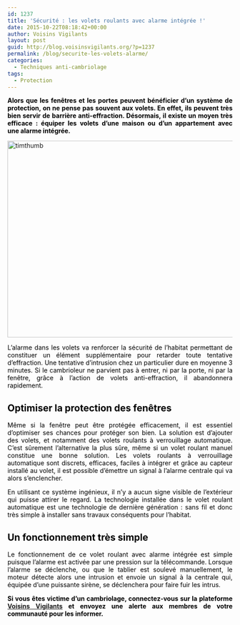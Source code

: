 ```yaml
---
id: 1237
title: 'Sécurité : les volets roulants avec alarme intégrée !'
date: 2015-10-22T08:18:42+00:00
author: Voisins Vigilants
layout: post
guid: http://blog.voisinsvigilants.org/?p=1237
permalink: /blog/securite-les-volets-alarme/
categories:
  - Techniques anti-cambriolage
tags:
  - Protection
---
```

<p style="color: #3e4b51; text-align: justify;">
  <span style="color: #000000;"><strong>Alors que les fenêtres et les portes peuvent bénéficier d’un système de protection, on ne pense pas souvent aux volets. En effet, ils peuvent très bien servir de barrière anti-effraction. Désormais, il existe un moyen très efficace : équiper les volets d’une maison ou d’un appartement avec une alarme intégrée. </strong></span>
</p>

<p style="color: #3e4b51;">
  <a href="http://blog.voisinsvigilants.org/wp-content/uploads/2015/09/timthumb.jpg"><img class="aligncenter  wp-image-1238" src="http://blog.voisinsvigilants.org/wp-content/uploads/2015/09/timthumb.jpg" alt="timthumb" width="847" height="441" /></a>
</p>

<p style="color: #3e4b51; text-align: justify;">
  <span style="color: #000000;">L’alarme dans les volets va renforcer la sécurité de l’habitat permettant de constituer un élément supplémentaire pour retarder toute tentative d’effraction. Une tentative d’intrusion chez un particulier dure en moyenne 3 minutes. Si le cambrioleur ne parvient pas à entrer, ni par la porte, ni par la fenêtre, grâce à l’action de volets anti-effraction, il abandonnera rapidement.</span>
</p>

<h2 style="color: #444444; text-align: justify;">
  <span style="color: #000000;">Optimiser la protection des fenêtres</span>
</h2>

<p style="color: #3e4b51; text-align: justify;">
  <span style="color: #000000;">Même si la fenêtre peut être protégée efficacement, il est essentiel d’optimiser ses chances pour protéger son bien. La solution est d’ajouter des volets, et notamment des volets roulants à verrouillage automatique. C’est sûrement l’alternative la plus sûre, même si un volet roulant manuel constitue une bonne solution. Les volets roulants à verrouillage automatique sont discrets, efficaces, faciles à intégrer et grâce au capteur installé au volet, il est possible d’émettre un signal à l’alarme centrale qui va alors s’enclencher.</span>
</p>

<p style="text-align: justify;">
  <span style="color: #000000;">En utilisant ce système ingénieux, il n’y a aucun signe visible de l’extérieur qui puisse attirer le regard. La technologie installée dans le volet roulant automatique est une technologie de dernière génération : sans fil et donc très simple à installer sans travaux conséquents pour l’habitat.</span>
</p>

<h2 style="color: #444444; text-align: justify;">
  <span style="color: #000000;">Un fonctionnement très simple</span>
</h2>

<p style="text-align: justify;">
  <span style="color: #000000;">Le fonctionnement de ce volet roulant avec alarme intégrée est simple puisque l’alarme est activée par une pression sur la télécommande. Lorsque l’alarme se déclenche, ou que le tablier est soulevé manuellement, le moteur détecte alors une intrusion et envoie un signal à la centrale qui, équipée d’une puissante sirène, se déclenchera pour faire fuir les intrus.</span>
</p>

<p style="text-align: justify;">
  <span style="color: #000000;"><strong>Si vous êtes victime d&rsquo;un cambriolage, connectez-vous sur la plateforme <a href="http://www.voisinsvigilants.org">Voisins Vigilants</a> et envoyez une alerte aux membres de votre communauté pour les informer.</strong></span>
</p>
